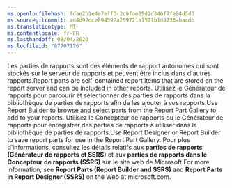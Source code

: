 ```yaml
---
ms.openlocfilehash: fdae2b1e4e7eff3c2c9fae25d2d346f7fe84d5d3
ms.sourcegitcommit: ad4d92dce894592a259721a1571b1d8736abacdb
ms.translationtype: MT
ms.contentlocale: fr-FR
ms.lasthandoff: 08/04/2020
ms.locfileid: "87707176"
---
```

  <span data-ttu-id="d32c4-101">Les parties de rapports sont des éléments de rapport autonomes qui sont stockés sur le serveur de rapports et peuvent être inclus dans d'autres rapports.</span><span class="sxs-lookup"><span data-stu-id="d32c4-101">Report parts are self-contained report items that are stored on the report server and can be included in other reports.</span></span> <span data-ttu-id="d32c4-102">Utilisez le Générateur de rapports pour parcourir et sélectionner des parties de rapports dans la bibliothèque de parties de rapports afin de les ajouter à vos rapports.</span><span class="sxs-lookup"><span data-stu-id="d32c4-102">Use Report Builder to browse  and select parts from the Report Part Gallery to add to your reports.</span></span> <span data-ttu-id="d32c4-103">Utilisez le Concepteur de rapports ou le Générateur de rapports pour enregistrer des parties de rapports à utiliser dans la bibliothèque de parties de rapports.</span><span class="sxs-lookup"><span data-stu-id="d32c4-103">Use Report Designer or Report Builder to save report parts for use in the Report Part Gallery.</span></span> <span data-ttu-id="d32c4-104">Pour plus d’informations, consultez les détails relatifs aux **parties de rapports (Générateur de rapports et SSRS)** et aux **parties de rapports dans le Concepteur de rapports (SSRS)** sur le site web de Microsoft.</span><span class="sxs-lookup"><span data-stu-id="d32c4-104">For more information, see **Report Parts (Report Builder and SSRS)** and **Report Parts in Report Designer (SSRS)** on the Web at microsoft.com.</span></span>
   